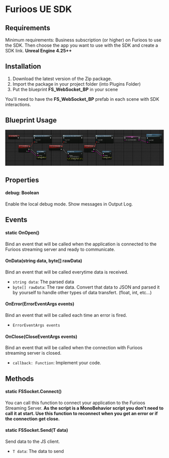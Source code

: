 # Furioos UE SDK
## Requirements
Minimum requirements: Business subscription (or higher) on Furioos to use the SDK.
Then choose the app you want to use with the SDK and create a SDK link.
**Unreal Engine 4.25++**

## Installation
1. Download the latest version of the Zip package.
2. Import the package in your project folder (into Plugins Folder)
3. Put the blueprint **FS_WebSocket_BP** in your scene

You'll need to have the **FS_WebSocket_BP** prefab in each scene with SDK interactions.

## Blueprint Usage
![ScreenShot](Resources/connect.PNG)

## Properties
#### debug: Boolean
Enable the local debug mode. Show messages in Output Log.

## Events
#### static OnOpen()
Bind an event that will be called when the application is connected to the Furioos streaming server and ready to communicate.

#### OnData(string data, byte[] rawData)
Bind an event that will be called everytime data is received.
- `string data`: The parsed data
- `byte[] rawData`: The raw data. Convert that data to JSON and parsed it by yourself to handle other types of data transfert. (float, int, etc...)

#### OnError(ErrorEventArgs events)
Bind an event that will be called each time an error is fired.
- `ErrorEventArgs events`

#### OnClose(CloseEventArgs events)
Bind an event that will be called when the connection with Furioos streaming server is closed.
- `callback: Function`: Implement your code.

## Methods
#### static FSSocket.Connect()
You can call this function to connect your application to the Furioos Streaming Server.
**As the script is a MonoBehavior script you don't need to call it at start.
Use this function to reconnect when you get an error or if the connection get close.**

#### static FSSocket.Send<T>(T data)
Send data to the JS client.
- `T data`: The data to send